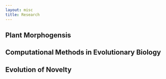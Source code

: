 ```yaml
---
layout: misc
title: Research
---
```


## Plant Morphogensis

## Computational Methods in Evolutionary Biology 

## Evolution of Novelty
